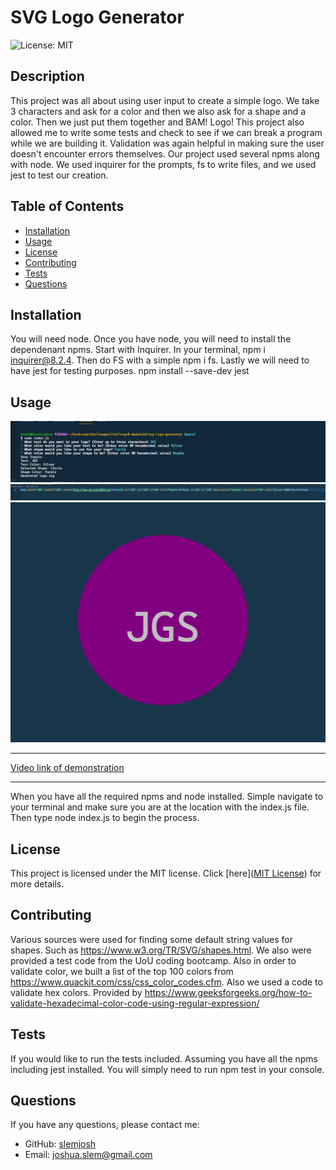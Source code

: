 # SVG Logo Generator
  ![License: MIT](https://img.shields.io/badge/License-MIT-yellow.svg)

## Description

This project was all about using user input to create a simple logo. We take 3 characters and ask for a color and then we also ask for a shape and a color.  Then we just put them together and BAM! Logo!  This project also allowed me to write some tests and check to see if we can break a program while we are building it.  Validation was again helpful in making sure the user doesn't encounter errors themselves. Our project used several npms along with node.  We used inquirer for the prompts, fs to write files, and we used jest to test our creation.

## Table of Contents

- [Installation](#installation)
- [Usage](#usage)
- [License](#license)
- [Contributing](#contributing)
- [Tests](#tests)
- [Questions](#questions)

## Installation

You will need node.  Once you have node, you will need to install the dependenant npms.  Start with Inquirer.  In your terminal, npm i inquirer@8.2.4.   Then do FS with a simple npm i fs.  Lastly we will need to have jest for testing purposes.  npm install --save-dev jest

## Usage
![SVG Logo Generator Example](/assets/svgterminalexample.png)
![SVG Logo Generator Example](/assets/svgstringexample.png)
![SVG Logo Generator Example](/assets/svglogoexample.png)

---

[Video link of demonstration](https://drive.google.com/file/d/1SPrmQAqLghX2Gskcdk8WcE0-PuAoYoTe/view)

---


When you have all the required npms and node installed.  Simple navigate to your terminal and make sure you are at the location with the index.js file.  Then type node index.js to begin the process.

## License

This project is licensed under the MIT license. Click [here]([MIT License](https://opensource.org/licenses/MIT)) for more details.

## Contributing

Various sources were used for finding some default string values for shapes.  Such as  https://www.w3.org/TR/SVG/shapes.html.  We also were provided a test code from the UoU coding bootcamp.
Also in order to validate color, we built a list of the top 100 colors from https://www.quackit.com/css/css_color_codes.cfm.
Also we used a code to validate hex colors.  Provided by https://www.geeksforgeeks.org/how-to-validate-hexadecimal-color-code-using-regular-expression/

## Tests

If you would like to run the tests included.  Assuming you have all the npms including jest installed.  You will simply need to run npm test in your console.

## Questions

If you have any questions, please contact me:

- GitHub: [slemjosh](https://github.com/slemjosh)
- Email: [joshua.slem@gmail.com](mailto:joshua.slem@gmail.com)